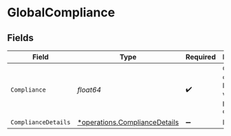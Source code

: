 # GlobalCompliance


## Fields

| Field                                                                         | Type                                                                          | Required                                                                      | Description                                                                   | Example                                                                       |
| ----------------------------------------------------------------------------- | ----------------------------------------------------------------------------- | ----------------------------------------------------------------------------- | ----------------------------------------------------------------------------- | ----------------------------------------------------------------------------- |
| `Compliance`                                                                  | *float64*                                                                     | :heavy_check_mark:                                                            | Global compliance level (`-1` when no policies are defined)                   | 57                                                                            |
| `ComplianceDetails`                                                           | [*operations.ComplianceDetails](../../models/operations/compliancedetails.md) | :heavy_minus_sign:                                                            | N/A                                                                           |                                                                               |
